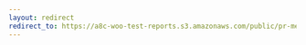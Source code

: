 ```yaml
---
layout: redirect
redirect_to: https://a8c-woo-test-reports.s3.amazonaws.com/public/pr-merge/41162/e2e/index.html
---
```

